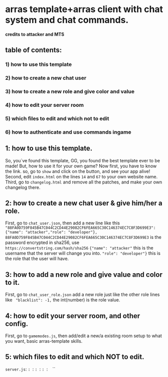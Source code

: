 # arras template+arras client with chat system and chat commands.
#### credits to attacker and MTS
## table of contents:
### 1) how to use this template
### 2) how to create a new chat user
### 3) how to create a new role and give color and value
### 4) how to edit your server room
### 5) which files to edit and which not to edit
### 6) how to authenticate and use commands ingame


## 1: how to use this template.
So, you´ve found this template, GG, you found the best template ever to be made!
But, how to use it for your own game?
Now first, you have to know the link.
so, go to `show` and click on the button, and see your app alive!
Second, edit `index.html` on the lines `14` and `67` to your own website name.
Third, go to `changelog.html` and remove all the patches, and make your own changelog there.

## 2: how to create a new chat user & give him/her a role.
First, go to `chat_user.json`, then add a new line like this ```"88FA0D759F845B47C044C2CD44E29082CF6FEA665C30C146374EC7C8F3D699E3": {"name": "attacker","role": "developer"},```
`88FA0D759F845B47C044C2CD44E29082CF6FEA665C30C146374EC7C8F3D699E3` is the password encrypted in sha256, use `https://convertstring.com/hash/sha256`
`{"name": "attacker"` this is the username that the server will change you into.
`"role": "developer"}` this is the role that the user will have.

## 3: how to add a new role and give value and color to it.
First, go to `chat_user_role.json`
add a new role just like the other role lines like ` "blacklist": -1,`
the int(number) is the role value.

## 4: how to edit your server room, and other config.
First, go to `gamemodes.js`, then add/edit a new/a existing room setup to what you want, basic arras-template skills.

## 5: which files to edit and which NOT to edit.
`server.js`:
``:
``:
``:
``:
``:
``:
``
``
``